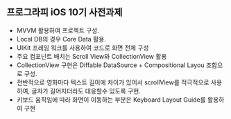 ## 프로그라피 iOS 10기  사전과제
- MVVM 활용하여 프로젝트 구성.
- Local DB의 경우 Core Data 활용.
- UIKit 프레임 워크를 사용하여 코드로 화면 전체 구성
- 주요 컴포넌트 배치는 Scroll View와 CollectionView 활용
- CollectionView 구현은 Diffable DataSource + Compositional Layou 조합으로 구성.
- 전반적으로 영화마다 텍스트 길이에 차이가 있어서 scrollView를 적극적으로 사용하여, 글자가 길어지더라도 대응할수 있도록 구현.
- 키보드 움직임에 따라 화면이 이동하는 부분은 Keyboard Layout Guide를 활용하여 구현
